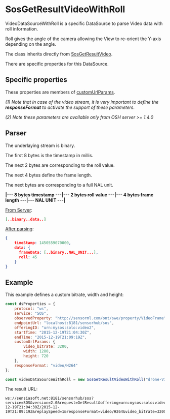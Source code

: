 # SosGetResultVideoWithRoll <Badge text="beta (>=1.4.0)" type="warning"/>

VideoDataSourceWithRoll is a specific DataSource to parse Video data with roll information.

Roll gives the angle of the camera allowing the View to re-orient the Y-axis depending on the angle.

The class inherits directly from [SosGetResultVideo](video.md).

There are specific properties for this DataSource.

## Specific properties

These properties are members of [customUrlParams](general.md#global-configuration).

<DocumentationLoad path="/guide/api/SosGetResultVideoWithRoll.html"/>

*(1) Note that in case of the video stream, it is very important to define the **responseFormat** to activate the support of these parameters.*

*(2) Note these parameters are available only from OSH server >= 1.4.0*

## Parser

The underlaying stream is binary.
 
The first 8 bytes is the timestamp in millis.
 
The next 2 bytes are corresponding to the roll value.

The next 4 bytes define the frame length.

The next bytes are corresponding to a full NAL unit.

**|--- 8 bytes timestamp ---|--- 2 bytes roll value ---|--- 4 bytes frame length ---|--- NAL UNIT ---|**

<ins>From Server</ins>:

```json
[..binary..data..]
```

<ins>After parsing</ins>:

```json
{
    timeStamp: 1450559070000,
    data: {
      frameData: [..binary..NAL_UNIT...],
      roll: 45    
    } 
}  
```

## Example

This example defines a custom bitrate, width and height:
```jsx
const dsProperties = {
    protocol: "ws",
    service: "SOS",
    observedProperty: "http://sensorml.com/ont/swe/property/VideoFrame",
    endpointUrl: "localhost:8181/sensorhub/sos",
    offeringID: "urn:mysos:solo:video2",
    startTime: "2015-12-19T21:04:30Z",
    endTime: "2015-12-19T21:09:19Z",
    customUrlParams: {
        video_bitrate: 3200,
        width: 1280,
        height: 720
    },
    responseFormat: "video/H264"
};

const videoDataSourceWithRoll = new SosGetResultVideoWithRoll("drone-Video", dsProperties);
```

The result URL:

```http
ws://sensiasoft.net:8181/sensorhub/sos?service=SOS&version=2.0&request=GetResult&offering=urn:mysos:solo:video2&observedProperty=http://sensorml.com/ont/swe/property/VideoFrame&temporalFilter=phenomenonTime,2015-12-19T21:04:30Z/2015-12-19T21:09:19Z&replaySpeed=1&responseFormat=video/H264&video_bitrate=3200&video_width=1280&video_height=720
```


